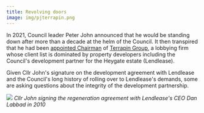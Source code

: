 ```yaml
---
title: Revolving doors
image: img/pjterrapin.png
---
```

In 2021, Council leader Peter John announced that he would be standing down after more than a decade at the helm of the Council. It then transpired that he had been [appointed Chairman](https://www.35percent.org/former-council-leader-slides-through-the-revolving-doors/) of [Terrapin Group](https://www.terrapingroup.co.uk/ourPeople/17), a lobbying firm whose client list is dominated by property developers including the Council's development partner for the Heygate estate (Lendlease).

Given Cllr John's signature on the development agreement with Lendlease and the Council's long history of rolling over to Lendlease's demands, some are asking questions about the integrity of the development partnership.

![](https://35percent.org/img/pjdl.jpg)
*Cllr John signing the regeneration agreement with Lendlease's CEO Dan Labbad in 2010*

